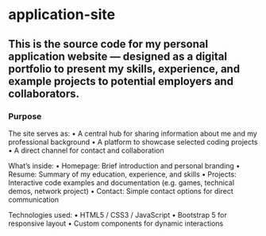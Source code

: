 # application-site

## This is the source code for my personal application website — designed as a digital portfolio to present my skills, experience, and example projects to potential employers and collaborators.

### Purpose

The site serves as: • A central hub for sharing information about me and my professional background • A platform to showcase selected coding projects • A direct channel for contact and collaboration

What’s inside: • Homepage: Brief introduction and personal branding • Resume: Summary of my education, experience, and skills • Projects: Interactive code examples and documentation (e.g. games, technical demos, network project) • Contact: Simple contact options for direct communication

Technologies used: • HTML5 / CSS3 / JavaScript • Bootstrap 5 for responsive layout • Custom components for dynamic interactions
